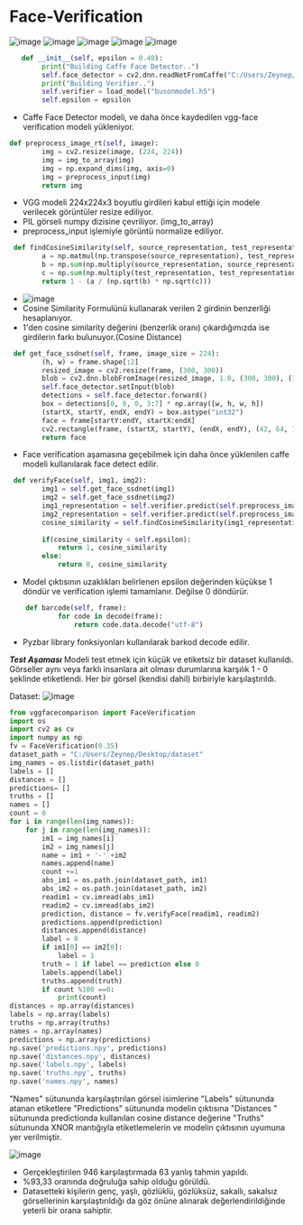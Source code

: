 # Face-Verification
![image](https://user-images.githubusercontent.com/86806643/194709809-2561f686-9f04-4ac1-b569-6d26fbbb5280.png)
![image](https://user-images.githubusercontent.com/86806643/194709978-db7795fc-6143-4928-a511-6572959094d3.png)
![image](https://user-images.githubusercontent.com/86806643/194709994-527228ef-5e02-4c33-9524-222d0768551a.png)
![image](https://user-images.githubusercontent.com/86806643/194710029-6ec67914-5918-4414-84f0-14077ca60891.png)
![image](https://user-images.githubusercontent.com/86806643/194710141-b99d004d-89d5-4e8e-9c3e-bd1878d531b0.png)
```python
   def __init__(self, epsilon = 0.40): 
        print("Building Caffe Face Detector..") 
        self.face_detector = cv2.dnn.readNetFromCaffe("C:/Users/Zeynep/Desktop/SVMfaceR/deploy.prototxt.txt", "C:/Users/Zeynep/Desktop/SVMfaceR/res10_300x300_ssd_iter_140000.caffemodel") 
        print("Building Verifier..") 
        self.verifier = load_model("busonmodel.h5") 
        self.epsilon = epsilon
```
* Caffe Face Detector modeli, ve daha önce kaydedilen vgg-face verification modeli yükleniyor.

```python 
def preprocess_image_rt(self, image): 
        img = cv2.resize(image, (224, 224)) 
        img = img_to_array(img) 
        img = np.expand_dims(img, axis=0) 
        img = preprocess_input(img) 
        return img
```
* VGG modeli 224x224x3 boyutlu girdileri kabul ettiği için modele verilecek görüntüler resize ediliyor.
* PIL görseli numpy dizisine çevriliyor. (img_to_array)
* preprocess_input işlemiyle görüntü normalize ediliyor.

```python 
 def findCosineSimilarity(self, source_representation, test_representation): 
        a = np.matmul(np.transpose(source_representation), test_representation) 
        b = np.sum(np.multiply(source_representation, source_representation)) 
        c = np.sum(np.multiply(test_representation, test_representation)) 
        return 1 - (a / (np.sqrt(b) * np.sqrt(c)))
```

* ![image](https://user-images.githubusercontent.com/86806643/194710474-193c4185-75a8-4a54-8988-dff60502e2e9.png)
* Cosine Similarity Formulünü kullanarak verilen 2 girdinin benzerliği hesaplanıyor.
* 1'den cosine similarity değerini (benzerlik oranı) çıkardığımızda ise girdilerin farkı bulunuyor.(Cosine Distance)

```python 
 def get_face_ssdnet(self, frame, image_size = 224): 
        (h, w) = frame.shape[:2] 
        resized_image = cv2.resize(frame, (300, 300)) 
        blob = cv2.dnn.blobFromImage(resized_image, 1.0, (300, 300), (104.0, 177.0, 123.0)) 
        self.face_detector.setInput(blob) 
        detections = self.face_detector.forward() 
        box = detections[0, 0, 0, 3:7] * np.array([w, h, w, h]) 
        (startX, startY, endX, endY) = box.astype("int32") 
        face = frame[startY:endY, startX:endX] 
        cv2.rectangle(frame, (startX, startY), (endX, endY), (42, 64, 127), 2) 
        return face
```
* Face verification aşamasına geçebilmek için daha önce yüklenilen caffe modeli kullanılarak face detect edilir.

```python 
 def verifyFace(self, img1, img2): 
        img1 = self.get_face_ssdnet(img1) 
        img2 = self.get_face_ssdnet(img2) 
        img1_representation = self.verifier.predict(self.preprocess_image_rt(img1))[0,:] 
        img2_representation = self.verifier.predict(self.preprocess_image_rt(img2))[0,:] 
        cosine_similarity = self.findCosineSimilarity(img1_representation, img2_representation) 
         
        if(cosine_similarity < self.epsilon): 
            return 1, cosine_similarity 
        else: 
            return 0, cosine_similarity
```

* Model çıktısının uzaklıkları belirlenen epsilon değerinden küçükse 1 döndür ve verification işlemi tamamlanır. Değilse 0 döndürür.

```python 
    def barcode(self, frame): 
            for code in decode(frame): 
                return code.data.decode("utf-8")
```
* Pyzbar library fonksiyonları kullanılarak barkod decode edilir.

***Test Aşaması***
Modeli test etmek için küçük ve etiketsiz bir dataset kullanıldı. Görseller aynı veya farklı insanlara ait olması durumlarına karşılık 1 - 0 şeklinde etiketlendi. Her bir görsel (kendisi dahil) birbiriyle karşılaştırıldı.

Dataset:
![image](https://user-images.githubusercontent.com/86806643/194710617-85441116-d7e7-4917-872e-2165b6f0b1a8.png)
```python 
from vggfacecomparison import FaceVerification
import os
import cv2 as cv
import numpy as np
fv = FaceVerification(0.35)
dataset_path = "C:/Users/Zeynep/Desktop/dataset"
img_names = os.listdir(dataset_path)
labels = []
distances = []
predictions= []
truths = []
names = []
count = 0
for i in range(len(img_names)):
    for j in range(len(img_names)):
        im1 = img_names[i]
        im2 = img_names[j]
        name = im1 + '-' +im2
        names.append(name)
        count +=1
        abs_im1 = os.path.join(dataset_path, im1)
        abs_im2 = os.path.join(dataset_path, im2)
        readim1 = cv.imread(abs_im1)
        readim2 = cv.imread(abs_im2)
        prediction, distance = fv.verifyFace(readim1, readim2)
        predictions.append(prediction)
        distances.append(distance)
        label = 0
        if im1[0] == im2[0]:
            label = 1
        truth = 1 if label == prediction else 0
        labels.append(label)
        truths.append(truth)
        if count %100 ==0:
            print(count)
distances = np.array(distances)
labels = np.array(labels)
truths = np.array(truths)
names = np.array(names)
predictions = np.array(predictions)
np.save('predictions.npy', predictions)
np.save('distances.npy', distances)
np.save('labels.npy', labels)
np.save('truths.npy', truths)
np.save('names.npy', names)
```

"Names" sütununda karşılaştırılan görsel isimlerine
"Labels" sütununda atanan etiketlere
"Predictions" sütununda modelin çıktısına
"Distances " sütununda predictionda kullanılan cosine distance değerine
"Truths" sütununda XNOR mantığıyla etiketlemelerin ve modelin çıktısının uyumuna yer verilmiştir.

![image](https://user-images.githubusercontent.com/86806643/194710675-1a82c308-df53-4c3f-8bc7-e29198e51450.png)

* Gerçekleştirilen 946 karşılaştırmada 63 yanlış tahmin yapıldı.
* %93,33 oranında doğruluğa sahip olduğu görüldü.
* Datasetteki kişilerin genç, yaşlı, gözlüklü, gözlüksüz, sakallı, sakalsız görsellerinin karşılaştırıldığı da göz önüne alınarak değerlendirildiğinde yeterli bir orana sahiptir.

